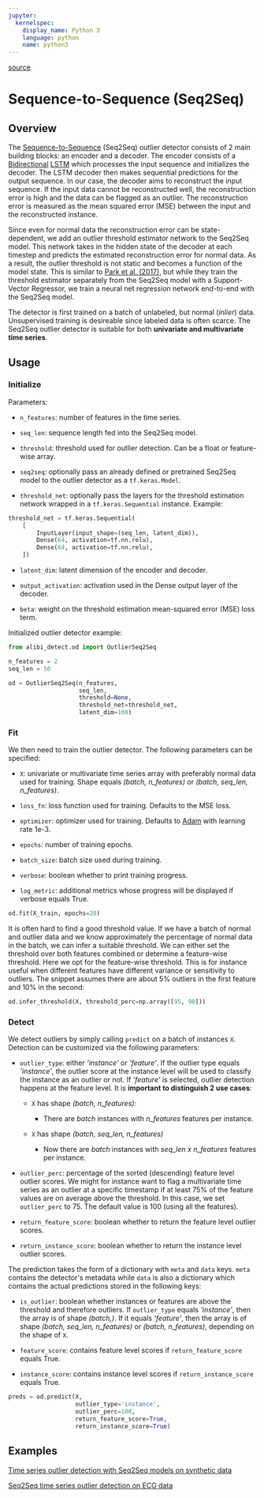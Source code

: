 ```yaml
---
jupyter:
  kernelspec:
    display_name: Python 3
    language: python
    name: python3
---
```


[source](../../api/alibi_detect.od.seq2seq.rst)

# Sequence-to-Sequence (Seq2Seq)

## Overview

The [Sequence-to-Sequence](https://papers.nips.cc/paper/5346-sequence-to-sequence-learning-with-neural-networks.pdf) (Seq2Seq) outlier detector consists of 2 main building blocks: an encoder and a decoder. The encoder consists of a [Bidirectional](https://en.wikipedia.org/wiki/Bidirectional_recurrent_neural_networks) [LSTM](https://colah.github.io/posts/2015-08-Understanding-LSTMs/) which processes the input sequence and initializes the decoder. The LSTM decoder then makes sequential predictions for the output sequence. In our case, the decoder aims to reconstruct the input sequence. If the input data cannot be reconstructed well, the reconstruction error is high and the data can be flagged as an outlier. The reconstruction error is measured as the mean squared error (MSE) between the input and the reconstructed instance. 

Since even for normal data the reconstruction error can be state-dependent, we add an outlier threshold estimator network to the Seq2Seq model. This network takes in the hidden state of the decoder at each timestep and predicts the estimated reconstruction error for normal data. As a result, the outlier threshold is not static and becomes a function of the model state. This is similar to [Park et al. (2017)](https://arxiv.org/pdf/1711.00614.pdf), but while they train the threshold estimator separately from the Seq2Seq model with a Support-Vector Regressor, we train a neural net regression network end-to-end with the Seq2Seq model.

The detector is first trained on a batch of unlabeled, but normal (*inlier*) data. Unsupervised training is desireable since labeled data is often scarce. The Seq2Seq outlier detector is suitable for both **univariate and multivariate time series**.

## Usage

### Initialize

Parameters:

* `n_features`: number of features in the time series.

* `seq_len`: sequence length fed into the Seq2Seq model.

* `threshold`: threshold used for outlier detection. Can be a float or feature-wise array.

* `seq2seq`: optionally pass an already defined or pretrained Seq2Seq model to the outlier detector as a `tf.keras.Model`.

* `threshold_net`: optionally pass the layers for the threshold estimation network wrapped in a `tf.keras.Sequential` instance. Example:

```python
threshold_net = tf.keras.Sequential(
    [
        InputLayer(input_shape=(seq_len, latent_dim)),
        Dense(64, activation=tf.nn.relu),
        Dense(64, activation=tf.nn.relu),
    ])
```

* `latent_dim`: latent dimension of the encoder and decoder.

* `output_activation`: activation used in the Dense output layer of the decoder.

* `beta`: weight on the threshold estimation mean-squared error (MSE) loss term.

Initialized outlier detector example:

```python
from alibi_detect.od import OutlierSeq2Seq

n_features = 2
seq_len = 50

od = OutlierSeq2Seq(n_features,
                    seq_len,
                    threshold=None,
                    threshold_net=threshold_net,
                    latent_dim=100)
```

### Fit

We then need to train the outlier detector. The following parameters can be specified:

* `X`: univariate or multivariate time series array with preferably normal data used for training. Shape equals *(batch, n_features)* or *(batch, seq_len, n_features)*.

* `loss_fn`: loss function used for training. Defaults to the MSE loss.

* `optimizer`: optimizer used for training. Defaults to [Adam](https://arxiv.org/abs/1412.6980) with learning rate 1e-3.

* `epochs`: number of training epochs.

* `batch_size`: batch size used during training.

* `verbose`: boolean whether to print training progress.

* `log_metric`: additional metrics whose progress will be displayed if verbose equals True.


```python
od.fit(X_train, epochs=20)
```

It is often hard to find a good threshold value. If we have a batch of normal and outlier data and we know approximately the percentage of normal data in the batch, we can infer a suitable threshold. We can either set the threshold over both features combined or determine a feature-wise threshold. Here we opt for the feature-wise threshold. This is for instance useful when different features have different variance or sensitivity to outliers. The snippet assumes there are about 5% outliers in the first feature and 10% in the second:

```python
od.infer_threshold(X, threshold_perc=np.array([95, 90]))
```

### Detect

We detect outliers by simply calling `predict` on a batch of instances `X`. Detection can be customized via the following parameters:

* `outlier_type`: either *'instance'* or *'feature'*. If the outlier type equals *'instance'*, the outlier score at the instance level will be used to classify the instance as an outlier or not. If *'feature'* is selected, outlier detection happens at the feature level. It is **important to distinguish 2 use cases**:
  * `X` has shape *(batch, n_features)*:
    * There are *batch* instances with *n_features* features per instance.
  
  * `X` has shape *(batch, seq_len, n_features)*
    * Now there are *batch* instances with *seq_len x n_features* features per instance.

* `outlier_perc`: percentage of the sorted (descending) feature level outlier scores. We might for instance want to flag a multivariate time series as an outlier at a specific timestamp if at least 75% of the feature values are on average above the threshold. In this case, we set `outlier_perc` to 75. The default value is 100 (using all the features).

* `return_feature_score`: boolean whether to return the feature level outlier scores.

* `return_instance_score`: boolean whether to return the instance level outlier scores.

The prediction takes the form of a dictionary with `meta` and `data` keys. `meta` contains the detector's metadata while `data` is also a dictionary which contains the actual predictions stored in the following keys:

* `is_outlier`: boolean whether instances or features are above the threshold and therefore outliers. If `outlier_type` equals *'instance'*, then the array is of shape *(batch,)*. If it equals *'feature'*, then the array is of shape *(batch, seq_len, n_features)* or *(batch, n_features)*, depending on the shape of `X`.

* `feature_score`: contains feature level scores if `return_feature_score` equals True.

* `instance_score`: contains instance level scores if `return_instance_score` equals True.


```python
preds = od.predict(X,
                   outlier_type='instance',
                   outlier_perc=100,
                   return_feature_score=True,
                   return_instance_score=True)
```

## Examples

[Time series outlier detection with Seq2Seq models on synthetic data](../../examples/od_seq2seq_synth.ipynb)

[Seq2Seq time series outlier detection on ECG data](../../examples/od_seq2seq_ecg.ipynb)

